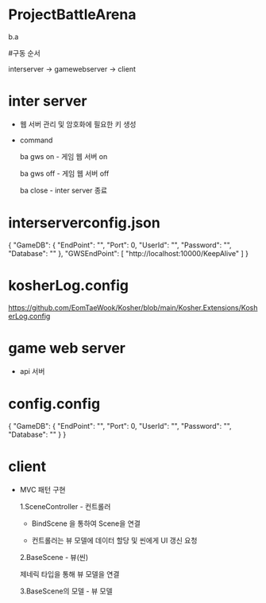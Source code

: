 # ProjectBattleArena
b.a

#구동 순서

interserver -> gamewebserver -> client

# inter server

- 웹 서버 관리 및 암호화에 필요한 키 생성

- command 

  ba gws on - 게임 웹 서버 on
  
  ba gws off - 게임 웹 서버 off
  
  ba close - inter server 종료

# interserverconfig.json

{
  "GameDB": {
    "EndPoint": "",
    "Port": 0,
    "UserId": "",
    "Password": "",
    "Database": ""
  },
  "GWSEndPoint": [
    "http://localhost:10000/KeepAlive"
  ]
}

# kosherLog.config

https://github.com/EomTaeWook/Kosher/blob/main/Kosher.Extensions/KosherLog.config

# game web server

- api 서버

# config.config

{
  "GameDB": {
    "EndPoint": "",
    "Port": 0,
    "UserId": "",
    "Password": "",
    "Database": ""
  }
}

# client

- MVC 패턴 구현

  1.SceneController - 컨트롤러
  
  - BindScene 을 통하여 Scene을 연결
  
  - 컨트롤러는 뷰 모델에 데이터 할당 및 씬에게 UI 갱신 요청
  
  2.BaseScene<TModel> - 뷰(씬)
  
  제네릭 타입을 통해 뷰 모델을 연결
  
  3.BaseScene의 모델 - 뷰 모델  
